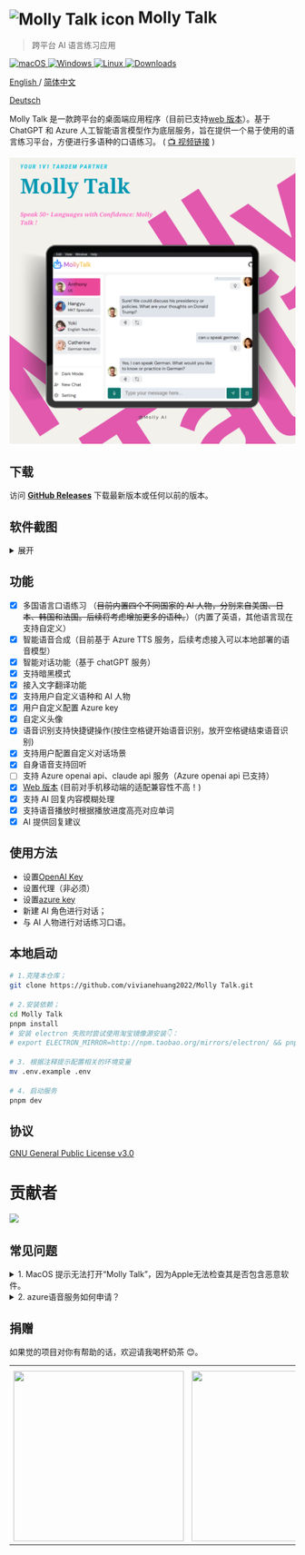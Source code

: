 # <img src="./public/favicon.ico" width="60px" align="center" alt="Molly Talk icon"> Molly Talk

> 跨平台 AI 语言练习应用

<p align="left">
<a href="https://github.com/vivianehuang2022/Molly Talk/releases" target="_blank">
<img alt="macOS" src="https://img.shields.io/badge/-macOS-black?style=flat-square&logo=apple&logoColor=white" />
</a>
<a href="https://github.com/vivianehuang2022/Molly Talk/releases" target="_blank">
<img alt="Windows" src="https://img.shields.io/badge/-Windows-blue?style=flat-square&logo=windows&logoColor=white" />
</a>
<a href="https://github.com/vivianehuang2022/Molly Talk/releases" target="_blank">
<img alt="Linux" src="https://img.shields.io/badge/-linux-red?style=flat-square&logo=linux&logoColor=white" />
</a>
<a href="https://github.com/vivianehuang2022/Molly Talk/releases" target="_blank">
<img alt="Downloads" src="https://img.shields.io/github/downloads/vivianehuang2022/Molly Talk/total.svg?style=flat" />
</a>

</p>

<p align="left">
<a href="./README-EN.md">
English
</a>
/

<a href="./README.md">
简体中文
</a>
</p>

<a href="./README-DE.md">
Deutsch
</a>
</p>

Molly Talk 是一款跨平台的桌面端应用程序（目前已支持[web 版本]()）。基于 ChatGPT 和 Azure 人工智能语言模型作为底层服务，旨在提供一个易于使用的语言练习平台，方便进行多语种的口语练习。 ( [📺 视频链接]() )

<p align="center">
  <img width="" alt="Screenshot: Molly Talk App running" src="./screenshot/main1.png">
</p>

## 下载

访问 **[GitHub Releases](https://github.com/vivianehuang2022/MollyTalk/releases)** 下载最新版本或任何以前的版本。

## 软件截图

<details>
<summary>展开</summary>

<p align="center">
  <img width="" alt="Screenshot: Molly Talk App running" src="./screenshot/new.png">
</p>

<!-- <p align="center">
  <img width="" alt="Screenshot: Molly Talk App running" src="./screenshot/main1-light.png">
</p> -->

<p align="center">
  <img width="" alt="Screenshot: Molly Talk App running" src="./screenshot/setting_chat.png">
</p>
<p align="center">
  <img width="" alt="Screenshot: Molly Talk App running" src="./screenshot/setting_voice.png">
</p>
<p align="center">
  <img width="" alt="Screenshot: Molly Talk App running" src="./screenshot/export.png">
</p>

</details>

## 功能

- [x] 多国语言口语练习 （~~目前内置四个不同国家的 AI 人物，分别来自美国、日本、韩国和法国。后续将考虑增加更多的语种。~~）（内置了英语，其他语言现在支持自定义）
- [x] 智能语音合成（目前基于 Azure TTS 服务，后续考虑接入可以本地部署的语音模型）
- [x] 智能对话功能（基于 chatGPT 服务）
- [x] 支持暗黑模式
- [x] 接入文字翻译功能
- [x] 支持用户自定义语种和 AI 人物
- [x] 用户自定义配置 Azure key
- [x] 自定义头像
- [x] 语音识别支持快捷键操作(按住空格键开始语音识别，放开空格键结束语音识别)
- [x] 支持用户配置自定义对话场景
- [x] 自身语音支持回听
- [ ] 支持 Azure openai api、claude api 服务（Azure openai api 已支持）
- [x] [Web 版本]() (目前对手机移动端的适配兼容性不高！)
- [x] 支持 AI 回复内容模糊处理
- [x] 支持语音播放时根据播放进度高亮对应单词
- [x] AI 提供回复建议

## 使用方法

- 设置[OpenAI Key](https://platform.openai.com/account/api-keys)
- 设置代理（非必须）
- 设置[azure key](https://portal.azure.com/)
- 新建 AI 角色进行对话；
- 与 AI 人物进行对话练习口语。

## 本地启动

```bash
# 1.克隆本仓库；
git clone https://github.com/vivianehuang2022/Molly Talk.git

# 2.安装依赖；
cd Molly Talk
pnpm install
# 安装 electron 失败时尝试使用淘宝镜像源安装👇：
# export ELECTRON_MIRROR=http://npm.taobao.org/mirrors/electron/ && pnpm i

# 3. 根据注释提示配置相关的环境变量
mv .env.example .env

# 4. 启动服务
pnpm dev
```

## 协议

[GNU General Public License v3.0](./LICENSE)

# 贡献者

<div>
  <a href="https://github.com/vivianehuang2022/Molly Talk/graphs/contributors">
    <img src="https://contrib.rocks/image?repo=vivianehuang2022/Molly Talk" />
  </a>
</div>

## 常见问题

<details>
<summary>1. MacOS 提示无法打开“Molly Talk”，因为Apple无法检查其是否包含恶意软件。</summary>

这个错误因为 macOS 操作系统中的 Gatekeeper 安全功能阻止了应用程序的运行。
要解决此问题，请按照以下步骤操作：

打开“系统偏好设置”并点击“安全性与隐私”。
在“通用”选项卡中，您将看到一个消息：“Molly Talk”已被阻止。单击“仍要打开”。
或者，你可以单击“打开任何方式”以打开你的应用程序。
（可能需要使用管理员权限来打开应用程序。）

如果不想在每次打开应用程序时都执行这些步骤，则可以的应用程序添加到白名单中，以便在不受阻止的情况下运行。要将您的应用程序添加到白名单中，请执行以下操作：

打开终端并输入以下命令：

```sh
xattr -rd com.apple.quarantine /path/to/Molly Talk.app
```

其中，/path/to/Molly Talk.app 是你的应用程序的完整路径。

运行命令后，应用程序将被添加到白名单中，Gatekeeper 将不再阻止其运行。

</details>
<details>
<summary>2. azure语音服务如何申请？</summary>

要申请 Azure 语音服务的 API 密钥，可以按照以下步骤进行：

- 登录 Azure 门户 （https://portal.azure.com/）
- 转到“Azure 语音服务”页面并单击“添加”按钮
- 在“创建 Azure 语音服务”窗口中，选择订阅、资源组、区域，并为新服务指定名称
- 选择“F0”价格层，并单击“创建”
- 创建完成后，转到新服务的“概述”页面，即可查看密钥和终结点

</details>

## 捐赠

如果觉的项目对你有帮助的话，欢迎请我喝杯奶茶 😊。

<table>
  <tr>
    <!-- <th>爱发电</th> -->
    <th></th>
    <th></th>
  </tr>
  <tr>
   <!-- <td><a target="_blank" href="https://afdian.net/a/vivianehuang2022">爱发电</a</td> -->
    <td><img width="300" height="300" alt="" src="./public/donate/zsm.jpg"></td>
    <td><img width="300" height="300"  alt="" src="./public/donate/alipay.jpg"></td>
  </tr>
</table>
